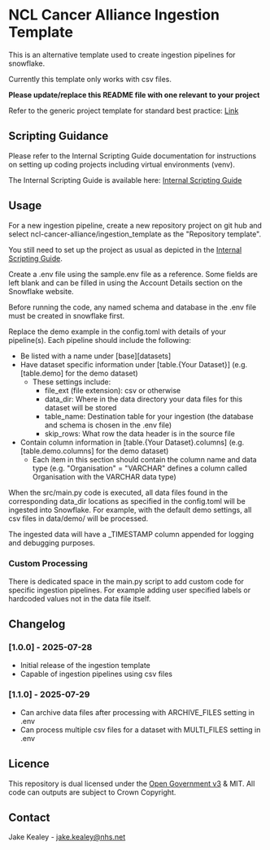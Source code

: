# NCL Cancer Alliance Ingestion Template

This is an alternative template used to create ingestion pipelines for snowflake.

Currently this template only works with csv files.

__Please update/replace this README file with one relevant to your project__

Refer to the generic project template for standard best practice: [Link](https://github.com/ncl-cancer-alliance/nclca_template/blob/main/README.md)

## Scripting Guidance

Please refer to the Internal Scripting Guide documentation for instructions on setting up coding projects including virtual environments (venv).

The Internal Scripting Guide is available here: [Internal Scripting Guide](https://nhs.sharepoint.com/:w:/r/sites/msteams_38dd8f/Shared%20Documents/Document%20Library/Documents/Git%20Integration/Internal%20Scripting%20Guide.docx?d=wc124f806fcd8401b8d8e051ce9daab87&csf=1&web=1&e=qt05xI)

## Usage

For a new ingestion pipeline, create a new repository project on git hub and select ncl-cancer-alliance/ingestion_template as the "Repository template".

You still need to set up the project as usual as depicted in the [Internal Scripting Guide](https://nhs.sharepoint.com/:w:/r/sites/msteams_38dd8f/Shared%20Documents/Document%20Library/Documents/Git%20Integration/Internal%20Scripting%20Guide.docx?d=wc124f806fcd8401b8d8e051ce9daab87&csf=1&web=1&e=qt05xI).

Create a .env file using the sample.env file as a reference. Some fields are left blank and can be filled in using the Account Details section on the Snowflake website.

Before running the code, any named schema and database in the .env file must be created in snowflake first.

Replace the demo example in the config.toml with details of your pipeline(s). Each pipeline should include the following:
* Be listed with a name under [base][datasets]
* Have dataset specific information under [table.{Your Dataset}] (e.g. [table.demo] for the demo dataset)
  * These settings include:
    * file_ext (file extension): csv or otherwise
    * data_dir: Where in the data directory your data files for this dataset will be stored
    * table_name: Destination table for your ingestion (the database and schema is chosen in the .env file)
    * skip_rows: What row the data header is in the source file
* Contain column information in [table.{Your Dataset}.columns] (e.g. [table.demo.columns] for the demo dataset)
  * Each item in this section should contain the column name and data type (e.g. "Organisation" = "VARCHAR" defines a column called Organisation with the VARCHAR data type)

When the src/main.py code is executed, all data files found in the corresponding data_dir locations as specified in the config.toml will be ingested into Snowflake. For example, with the default demo settings, all csv files in data/demo/ will be processed.

The ingested data will have a _TIMESTAMP column appended for logging and debugging purposes.

### Custom Processing
There is dedicated space in the main.py script to add custom code for specific ingestion pipelines. For example adding user specified labels or hardcoded values not in the data file itself.

## Changelog

### [1.0.0] - 2025-07-28
- Initial release of the ingestion template
- Capable of ingestion pipelines using csv files

### [1.1.0] - 2025-07-29
- Can archive data files after processing with ARCHIVE_FILES setting in .env
- Can process multiple csv files for a dataset with MULTI_FILES setting in .env

## Licence
This repository is dual licensed under the [Open Government v3]([https://www.nationalarchives.gov.uk/doc/open-government-licence/version/3/) & MIT. All code can outputs are subject to Crown Copyright.

## Contact
Jake Kealey - jake.kealey@nhs.net
